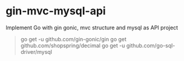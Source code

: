 # gin-mvc-mysql-api
Implement Go with gin gonic, mvc structure and mysql as API project

> go get -u github.com/gin-gonic/gin
> go get github.com/shopspring/decimal
> go get -u github.com/go-sql-driver/mysql
